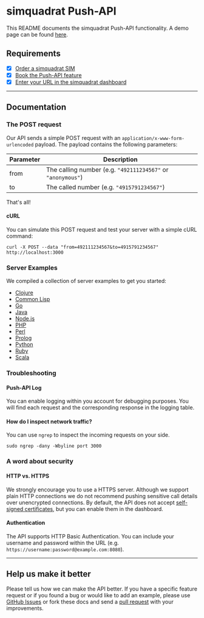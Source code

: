 # simquadrat Push-API

This README documents the simquadrat Push-API functionality. A demo page can be found [here](https://api.simquadrat.de).

## Requirements

* [x] [Order a simquadrat SIM](https://www.simquadrat.de)
* [x] [Book the Push-API feature](https://www.simquadrat.de/feature-store/push-api)
* [x] [Enter your URL in the simquadrat dashboard](https://www.simquadrat.de/dashboard)

***

## Documentation

### The POST request

Our API sends a simple POST request with an `application/x-www-form-urlencoded` payload. The payload contains the following parameters:

Parameter | Description
--------- | -----------
from      | The calling number (e.g. `"492111234567"` or `"anonymous"`)
to        | The called number (e.g. `"4915791234567"`)

That's all!

#### cURL

You can simulate this POST request and test your server with a simple cURL command:

```shell
curl -X POST --data "from=492111234567&to=4915791234567" http://localhost:3000
```

### Server Examples

We compiled a collection of server examples to get you started:

* [Clojure](https://github.com/sipgate/Push-API/tree/master/examples/clojure)
* [Common Lisp](https://github.com/sipgate/Push-API/tree/master/examples/commonlisp)
* [Go](https://github.com/sipgate/Push-API/tree/master/examples/go)
* [Java](https://github.com/sipgate/Push-API/tree/master/examples/java)
* [Node.js](https://github.com/sipgate/Push-API/tree/master/examples/nodejs)
* [PHP](https://github.com/sipgate/Push-API/tree/master/examples/php)
* [Perl](https://github.com/sipgate/Push-API/tree/master/examples/perl)
* [Prolog](https://github.com/sipgate/Push-API/tree/master/examples/prolog)
* [Python](https://github.com/sipgate/Push-API/tree/master/examples/python)
* [Ruby](https://github.com/sipgate/Push-API/tree/master/examples/ruby)
* [Scala](https://github.com/sipgate/Push-API/tree/master/examples/scala)

### Troubleshooting

#### Push-API Log

You can enable logging within you account for debugging purposes. You will find each request and the corresponding response in the logging table.

#### How do I inspect network traffic?

You can use ```ngrep``` to inspect the incoming requests on your side.
```shell
sudo ngrep -dany -Wbyline port 3000
```

### A word about security

#### HTTP vs. HTTPS

We strongly encourage you to use a HTTPS server. Although we support plain HTTP connections we do not recommend pushing sensitive call details over unencrypted connections. By default, the API does not accept [self-signed certificates](http://stackoverflow.com/a/10176685), but you can enable them in the dashboard.

#### Authentication

The API supports HTTP Basic Authentication. You can include your username and password within the URL (e.g. `https://username:password@example.com:8080`).

***

## Help us make it better

Please tell us how we can make the API better. If you have a specific feature request or if you found a bug or would like to add an example, please use [GitHub Issues](https://github.com/sipgate/Push-API/issues) or fork these docs and send a [pull request](https://github.com/sipgate/Push-API/pulls) with your improvements.

